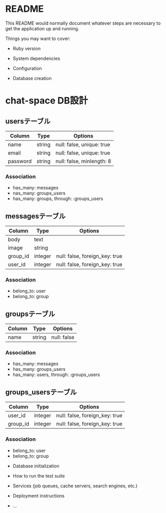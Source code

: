 # README

This README would normally document whatever steps are necessary to get the
application up and running.

Things you may want to cover:

* Ruby version

* System dependencies

* Configuration

* Database creation

# chat-space DB設計
## usersテーブル
|Column|Type|Options|
|------|----|-------|
|name|string|null: false, unique: true|
|email|string|null: false, unique: true|
|password|string|null: false, minlength: 8|

### Association
- has_many: messages
- nas_many: groups_users
- has_many: groups, through: :groups_users

## messagesテーブル
|Column|Type|Options|
|------|----|-------|
|body|text||
|image|string||
|group_id|integer|null: false, foreign_key: true|
|user_id|integer|null: false, foreign_key: true|

### Association
- belong_to: user
- belong_to: group

## groupsテーブル
|Column|Type|Options|
|------|----|-------|
|name|string|null: false|

### Association
- has_many: messages
- has_many: groups_users
- has_many: users, through: :groups_users

## groups_usersテーブル
|Column|Type|Options|
|------|----|-------|
|user_id|integer|null: false, foreign_key: true|
|group_id|integer|null: false, foreign_key: true|

### Association
- belong_to: user
- belong_to: group

* Database initialization

* How to run the test suite

* Services (job queues, cache servers, search engines, etc.)

* Deployment instructions

* ...
